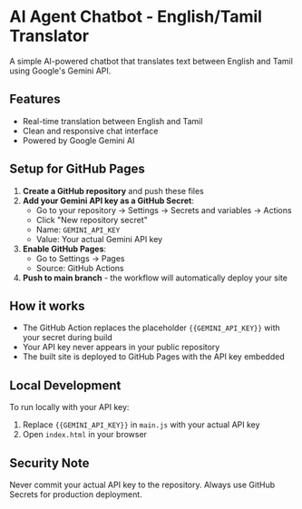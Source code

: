 # AI Agent Chatbot - English/Tamil Translator

A simple AI-powered chatbot that translates text between English and Tamil using Google's Gemini API.

## Features
- Real-time translation between English and Tamil
- Clean and responsive chat interface
- Powered by Google Gemini AI

## Setup for GitHub Pages

1. **Create a GitHub repository** and push these files
2. **Add your Gemini API key as a GitHub Secret**:
   - Go to your repository → Settings → Secrets and variables → Actions
   - Click "New repository secret"
   - Name: `GEMINI_API_KEY`
   - Value: Your actual Gemini API key
3. **Enable GitHub Pages**:
   - Go to Settings → Pages
   - Source: GitHub Actions
4. **Push to main branch** - the workflow will automatically deploy your site

## How it works
- The GitHub Action replaces the placeholder `{{GEMINI_API_KEY}}` with your secret during build
- Your API key never appears in your public repository
- The built site is deployed to GitHub Pages with the API key embedded

## Local Development
To run locally with your API key:
1. Replace `{{GEMINI_API_KEY}}` in `main.js` with your actual API key
2. Open `index.html` in your browser

## Security Note
Never commit your actual API key to the repository. Always use GitHub Secrets for production deployment.
